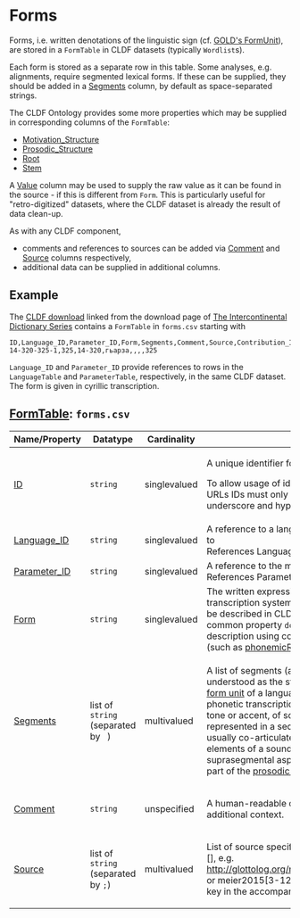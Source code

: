 # Forms

Forms, i.e. written denotations of the linguistic sign (cf. [GOLD's FormUnit](http://linguistics-ontology.org/gold/2010/FormUnit)), are stored in a
`FormTable` in CLDF datasets (typically `Wordlist`s).

Each form is stored as a separate row in this table.
Some analyses, e.g. alignments, require segmented lexical forms. 
If these can be supplied, they should be added in a [Segments](http://cldf.clld.org/v1.0/terms.rdf#segments) column, by default as space-separated strings.

The CLDF Ontology provides some more properties which may be supplied in corresponding columns of the `FormTable`:
- [Motivation_Structure](http://cldf.clld.org/v1.0/terms.rdf#motivationStructure)
- [Prosodic_Structure](http://cldf.clld.org/v1.0/terms.rdf#prosodicStructure)
- [Root](http://cldf.clld.org/v1.0/terms.rdf#root)
- [Stem](http://cldf.clld.org/v1.0/terms.rdf#stem)

A [Value](http://cldf.clld.org/v1.0/terms.rdf#value) column may be used to supply the raw value as it can be found in the source - if this is different
from `Form`. This is particularly useful for "retro-digitized" datasets, where
the CLDF dataset is already the result of data clean-up.

As with any CLDF component, 
- comments and references to sources can be added via
[Comment](http://cldf.clld.org/v1.0/terms.rdf#comment) and [Source](http://cldf.clld.org/v1.0/terms.rdf#source) columns respectively,
- additional data can be supplied in additional columns.


## Example

The [CLDF download](https://cdstar.shh.mpg.de/bitstreams/EAEA0-5F01-8AAF-CDED-0/ids_dataset.cldf.zip) linked from
the download page of [The Intercontinental Dictionary Series](http://ids.clld.org) contains a `FormTable` in `forms.csv` starting with

```
ID,Language_ID,Parameter_ID,Form,Segments,Comment,Source,Contribution_ID
14-320-325-1,325,14-320,гьарза,,,,325
```

`Language_ID` and `Parameter_ID` provide references to rows in the `LanguageTable` and `ParameterTable`, respectively, in the same CLDF dataset.
The form is given in cyrillic transcription.

## [FormTable](http://cldf.clld.org/v1.0/terms.rdf#FormTable): `forms.csv`

Name/Property | Datatype | Cardinality | Description
 --- | --- | --- | --- 
[ID](http://cldf.clld.org/v1.0/terms.rdf#id) | `string` | singlevalued | <div> <p>A unique identifier for a row in a table.</p> <p> To allow usage of identifiers as path components of URLs IDs must only contain alphanumeric characters, underscore and hyphen. </p> </div> 
[Language_ID](http://cldf.clld.org/v1.0/terms.rdf#languageReference) | `string` | singlevalued | A reference to a language (or variety) the form belongs to<br>References LanguageTable
[Parameter_ID](http://cldf.clld.org/v1.0/terms.rdf#parameterReference) | `string` | singlevalued | A reference to the meaning denoted by the form<br>References ParameterTable
[Form](http://cldf.clld.org/v1.0/terms.rdf#form) | `string` | singlevalued | The written expression of the form. If possible the transcription system used for the written form should be described in CLDF metadata (e.g. via adding a common property `dc:conformsTo` to the column description using concept URLs of the GOLD Ontology (such as [phonemicRep](http://linguistics-ontology.org/gold/2010/phonemicRep) or [phoneticRep](http://linguistics-ontology.org/gold/2010/phoneticRep)) as values).
[Segments](http://cldf.clld.org/v1.0/terms.rdf#segments) | list of `string` (separated by ` `) | multivalued | <div> <p> A list of segments (aka a sound sequence) is understood as the strict segmental representation of a <a href="http://linguistics-ontology.org/gold/2010/FormUnit">form unit</a> of a language, which is usually given in phonetic transcription. <a href="http://linguistics-ontology.org/gold/2010/Suprasegmental">Suprasegmental elements</a>, like tone or accent, of sound sequences are usually represented in a sequential form, although they are usually co-articulated along with the segmental elements of a sound sequence. Alternatively, suprasegmental aspects could also be represented as part of the <a href="#prosodicStructure">prosodic structure</a> of a word form. </p> </div> 
[Comment](http://cldf.clld.org/v1.0/terms.rdf#comment) | `string` | unspecified | <div> <p> A human-readable comment on a resource, providing additional context. </p> </div> 
[Source](http://cldf.clld.org/v1.0/terms.rdf#source) | list of `string` (separated by `;`) | multivalued | <div> <p>List of source specifications, of the form &lt;source_ID&gt;[], e.g. http://glottolog.org/resource/reference/id/318814[34], or meier2015[3-12] where meier2015 is a citation key in the accompanying BibTeX file.</p> </div> 